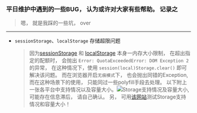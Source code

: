 ### 平日维护中遇到的一些BUG， 认为或许对大家有些帮助。 记录之

> 嗯， 就是我踩的一些坑， over

------

+ `sessionStorage`、`localStorage` 存储超限问题

    > 因为[sessionStorage](https://developer.mozilla.org/zh-CN/docs/Web/API/Window/sessionStorage) 和 [localStorage](https://developer.mozilla.org/zh-CN/docs/Web/API/Window/localStorage) 本身一内存大小限制， 在超出指定的配额时， 会抛出 `Error: QuotaExceededError: DOM Exception 2` 的异常， 
      在这种情况下，使用 `session(local)Storage.clear()` 即可解决该问题。 而在浏览器开启`无痕模式`下， 也会抛出同错的Exception, 而在这种场景下的使用， 
      只能同过一些polyfill手段去处理。 以下附上一张各平台中支持情况以及容量大小。![Storage支持情况及容量大小](https://github.com/inJs/blog/blob/master/assets/bugs/storage-supports.png), 可能存在信息滞后， 请自己确认。
      另， 可用[该网站](http://dev-test.nemikor.com/web-storage/support-test/)测试Storage支持情况和容量大小！